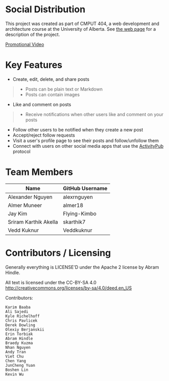 Social Distribution
===================================

This project was created as part of CMPUT 404, a web development and architecture course at the University of Alberta. See [the web page](https://uofa-cmput404.github.io/general/project.html) for a description of the project.

[Promotional Video](https://www.youtube.com/watch?v=B8rOnldU0Zw)

Key Features
============

- Create, edit, delete, and share posts
> - Posts can be plain text or Markdown
> - Posts can contain images
- Like and comment on posts
> - Receive notifications when other users like and comment on your posts
- Follow other users to be notified when they create a new post
- Accept/reject follow requests
- Visit a user's profile page to see their posts and follow/unfollow them
- Connect with users on other social media apps that use the [ActivityPub](https://www.w3.org/TR/activitypub/) protocol

Team Members
============

| Name | GitHub Username |
| -------- | -------- |
| Alexander Nguyen | alexrnguyen |
| Almer Muneer | almer18 |
| Jay Kim | Flying-Kimbo |
| Sriram Karthik Akella | skarthik7 |
| Vedd Kuknur | Veddkuknur |

Contributors / Licensing
========================

Generally everything is LICENSE'D under the Apache 2 license by Abram Hindle.

All text is licensed under the CC-BY-SA 4.0 http://creativecommons.org/licenses/by-sa/4.0/deed.en_US

Contributors:

    Karim Baaba
    Ali Sajedi
    Kyle Richelhoff
    Chris Pavlicek
    Derek Dowling
    Olexiy Berjanskii
    Erin Torbiak
    Abram Hindle
    Braedy Kuzma
    Nhan Nguyen 
    Andy Tran
    Viet Chu
    Chen Yang
    JunCheng Yuan
    Boshen Lin
    Kevin Wu
